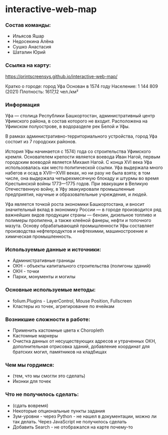 # interactive-web-map

### Cостав команды:
* Ильясов Яшар 
* Недосекина Алёна
* Сушко Анастасия
* Шаталин Юрий

### Ссылка на карту:
https://printscreensys.github.io/interactive-web-map/

Кратко о городе: город Уфа
Основан в 1574 году
Население: 1 144 809 (2021)
Плотность: 1617,12 чел./км²

### Информация
Уфа — столица Республики Башкортостан, административный центр Уфимского района, в состав которого не входит.  Расположена на Уфимском полуострове, в водоразделе рек Белой и Уфы.

В рамках административно-территориального устройства, город Уфа состоит из 7 городских районов.

История Уфы начинается с 1574) года со строительства Уфимского кремля. Основателем крепости является воевода Иван Нагой, первым городским воеводой является Михаил Нагой. С конца XVI века Уфа использовалась как место политической ссылки. Уфа выдержала много набегов и осад в XVII—XVIII веках, но ни разу не была взята; в том числе, она выдержала четырехмесячную блокаду и штурмы во время Крестьянской войны 1773—1775 годов. При эвакуации в Великую Отечественную войну, в Уфу эвакуировали промышленные предприятия, научные и образовательные учреждения, и людей.

Уфа является точкой роста экономики Башкортостана, и вносит значительный вклад в экономику России — в городе производится ряд важнейших видов продукции страны — бензин, дизельное топливо и полимеры пропилена, а также клеёной фанеры, нефти и топочного мазута. Основу обрабатывающей промышленности Уфы составляет производства нефтепродуктов и нефтехимии, машиностроение и химическая промышленность.

### Используемые данные и источники:
* Административные границы
* ОКН - объекты капитального строительства (полигоны зданий)
* ОКН - точки
* Парки, монументы и могилы

### Основные используемые методы:
* folium.Plugins - LayerControl, Mouse Position, Fullscreen
* Кластеры из точек, агрегирование по ячейкам

### Возникшие сложности в работе:
* Применить кастомные цвета к Choropleth
* Кастомные маркеры
* Очистка данных от несуществующих адресов и утраченных ОКН, дополнительная отрисовка зданий, добавление координат для братских могил, памятников на кладбищах

### Чем мы гордимся:
* (тем, что мы смогли это сделать)
* Иконки для точек

### Что не получилось сделать:
* (сдать вовремя)
* Некоторые опциональные пункты задания 
* Зум-уровни - через Python - не нашел в документации, можно ли так делать. Через JavaScript не получилось сделать
* Добавить Search - не отображался на карте почему-то
